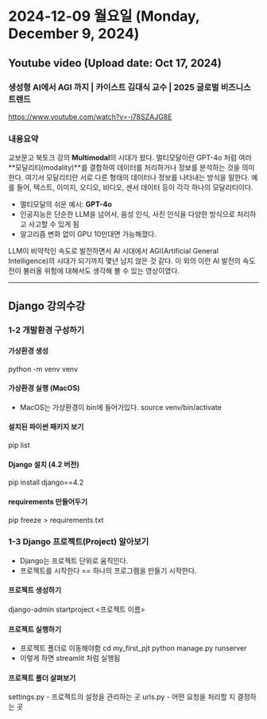 # **2024-12-09 월요일 (Monday, December 9, 2024)**

## Youtube video (Upload date: Oct 17, 2024)
### 생성형 AI에서 AGI 까지 | 카이스트 김대식 교수 | 2025 글로벌 비즈니스 트렌드
https://www.youtube.com/watch?v=-i78SZAJG8E

### 내용요약
교보문고 북토크 강의
**Multimodal**의 시대가 왔다.
멀티모달이란 GPT-4o 처럼 여러 **모달리티(modality)**를 결합하여 데이터를 처리하거나 정보를 분석하는 것을 의미한다. 여기서 모달리티란 서로 다른 형태의 데이터나 정보를 나타내는 방식을 말한다. 예를 들어, 텍스트, 이미지, 오디오, 비디오, 센서 데이터 등이 각각 하나의 모달리티이다. 
- 멀티모달의 쉬운 예시: **GPT-4o** 
- 인공지능은 단순한 LLM을 넘어서, 음성 인식, 사진 인식을 다양한 방식으로 처리하고 사고할 수 있게 됨
- 알고리즘 변화 없이 GPU 10만대면 가능해졌다.  
  
LLM이 비약적인 속도로 발전하면서 AI 시대에서 AGI(Artificial General Intelligence)의 시대가 되기까지 몇년 남지 않은 것 같다. 이 외의 이런 AI 발전의 속도전이 불러올 위험에 대해서도 생각해 볼 수 있는 영상이였다. 

---

## Django 강의수강
### 1-2 개발환경 구성하기
#### 가상환경 생성 
python -m venv venv 
#### 가상환경 실행 (MacOS)
- MacOS는 가상환경이 bin에 들어가있다.
source venv/bin/activate

#### 설치된 파이썬 패키지 보기
pip list

#### Django 설치 (4.2 버전)
pip install django==4.2

#### requirements 만들어두기
pip freeze > requirements.txt

### 1-3 Django 프로젝트(Project) 알아보기
- Django는 프로젝트 단위로 움직인다.
- 프로젝트를 시작한다 == 하나의 프로그램을 만들기 시작한다.
#### 프로젝트 생성하기
django-admin startproject <프로젝트 이름>

#### 프로젝트 실행하기
- 프로젝트 폴더로 이동해야함
cd my_first_pjt
python manage.py runserver
- 이렇게 하면 streamlit 처럼 실행됨

#### 프로젝트 폴더 살펴보기
settings.py - 프로젝트의 설정을 관리하는 곳
urls.py - 어떤 요청을 처리할 지 결정하는 곳

